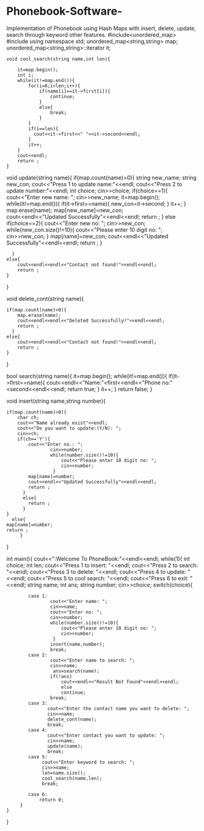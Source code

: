 # Phonebook-Software-
Implementation of Phonebook using Hash Maps with insert, delete, update, search through keyword  other features.
#include<unordered_map>
#include<iostream>
using namespace std;
  	unordered_map<string,string> map;
  	unordered_map<string,string>::iterator it;
  
    
    void cool_search(string name,int len){
    
    	it=map.begin();
    	int i;
    	while(it!=map.end()){
    		for(i=0;i<len;i++){
    			if(name[i]==it->first[i]){
    				continue;
				}
				else{
					break;
				}
			}
			if(i==len){
			  cout<<it->first<<" "<<it->second<<endl;	
			}
			it++;
		}
		cout<<endl;
    	return ;
	}
    
  void update(string name){
  	if(map.count(name)>0){
  		string new_name;
  		string new_con;
  		cout<<"Press 1 to update name:"<<endl;
  		cout<<"Press 2 to update number:"<<endl;
  		int choice;
  		cin>>choice;
  		if(choice==1){
  				cout<<"Enter new name: ";
  				cin>>new_name;
  				 it=map.begin();
    			while(it!=map.end()){
    				if(it->first==name){
    				  new_con=it->second;
					}
    			 it++;
  				}
  			  map.erase(name);
				map[new_name]=new_con;  
				cout<<endl<<"Updated Successfully"<<endl<<endl;
  			    return ;
  			}
  		else if(choice==2){
  			cout<<"Enter new no: ";
  			cin>>new_con;
  			 while(new_con.size()!=10){
	     		    	cout<<"Please enter 10 digit no: ";
	     		    	cin>>new_con;
					 }
  			map[name]=new_con;
  			cout<<endl<<"Updated Successfully"<<endl<<endl;
  			return ;
		  }	
	
	  }
	else{
	 	cout<<endl<<endl<<"Contact not found!"<<endl<<endl;
		return ;	
	}  
  }
  
  void delete_cont(string name){
  	
  	if(map.count(name)>0){
  		map.erase(name);
  		cout<<endl<<endl<<"Deleted Successfully!"<<endl<<endl;
  		return ;
	  }
	else{
		cout<<endl<<endl<<"Contact not found!"<<endl<<endl;
		return ;
	}
  	
  }
  
  bool search(string name){
    it=map.begin();
    while(it!=map.end()){
    if(it->first==name){
    	cout<<endl<<"Name:"<<it->first<<endl<<"Phone no:"<<it->second<<endl<<endl;
    	return true;
	}
     it++;
  }
  return false;
  }
  
  
  void insert(string name,string number){
  	
  	if(map.count(name)>0){
  		char ch;
  		cout<<"Name already exist"<<endl;
  		cout<<"Do you want to update:(Y/N): ";
  		cin>>ch;
  		if(ch=='Y'){
  		    cout<<"Enter no.: ";
	     		    cin>>number;
	     		    while(number.size()!=10){
	     		    	cout<<"Please enter 10 digit no: ";
	     		    	cin>>number;
					 }
			map[name]=number;
			cout<<endl<<"Updated Successfully"<<endl<<endl;
			return ;		 
		  }
		  else{
		  	return ;
		  }
    }
	  else{
  	map[name]=number;
  	return ;
         }
  }

int main(){
	cout<<":Welcome To PhoneBook:"<<endl<<endl;
	while(1){
		int choice;
		int len;
		 cout<<"Press 1 to insert: "<<endl;
        cout<<"Press 2 to search: "<<endl;
         cout<<"Press 3 to delete: "<<endl;
           cout<<"Press 4 to update: "<<endl;
           cout<<"Press 5 to cool search: "<<endl;
            cout<<"Press 6 to exit: "<<endl;
		string name;
		int ans;
		string number;
		cin>>choice;
	     switch(choice){
	     	
	     	case 1: 
	     		    cout<<"Enter name: ";
	     		    cin>>name;
	     		    cout<<"Enter no: ";
	     		    cin>>number;
	     		    while(number.size()!=10){
	     		    	cout<<"Please enter 10 digit no: ";
	     		    	cin>>number;
					 }
	  				insert(name,number);
	  				break;
	  		case 2:
	  			    cout<<"Enter name to search: ";
	  			    cin>>name;
			   		 ans=search(name);
			   		if(!ans)
			   			cout<<endl<<"Result Not Found"<<endl<<endl;
			   			else
			   			continue;
			   		break;
			case 3:
                   cout<<"Enter the contact name you want to delete: ";
				   cin>>name;
				   delete_cont(name);	
				   break;		         		
			case 4:
			       cout<<"Enter contact you want to update: ";
				   cin>>name;
				   update(name);
				   break;       
		    case 5:
		    	 cout<<"Enter keyword to search: ";
		    	 cin>>name;
		    	 len=name.size();
		    	 cool_search(name,len);
		    	 break;
		    	 
		    case 6:
			    return 0;	
		 }
	}
}
